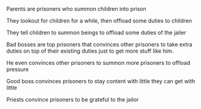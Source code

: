 Parents are prisoners who summon children into prison

They lookout for children for a while, then offload some duties to children

They tell children to summon beings to offload some duties of the jailer

Bad bosses are top prisoners that convinces other prisoners to take extra duties on top of their existing duties just to get more stuff like him.

He even convinces other prisoners to summon more prisoners to offload pressure

Good boss convinces prisoners to stay content with little they can get with little

Priests convince prisoners to be grateful to the jailor